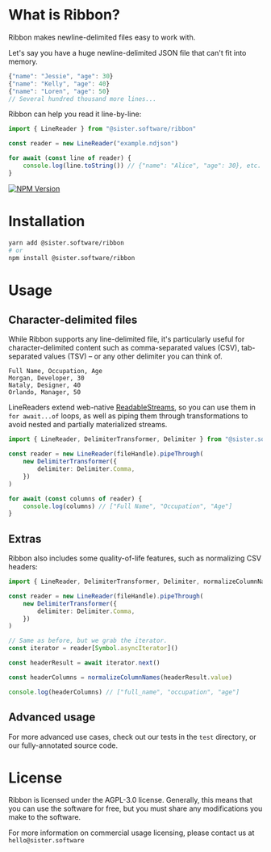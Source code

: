 # What is Ribbon?

Ribbon makes newline-delimited files easy to work with.

Let's say you have a huge newline-delimited JSON file that can't fit into memory.

```js
{"name": "Jessie", "age": 30}
{"name": "Kelly", "age": 40}
{"name": "Loren", "age": 50}
// Several hundred thousand more lines...
```

Ribbon can help you read it line-by-line:

```ts
import { LineReader } from "@sister.software/ribbon"

const reader = new LineReader("example.ndjson")

for await (const line of reader) {
	console.log(line.toString()) // {"name": "Alice", "age": 30}, etc.
}
```

[![NPM Version](https://img.shields.io/npm/v/%40sister.software%2Fribbon)](https://www.npmjs.com/package/@sister.software/ribbon)

# Installation

```bash
yarn add @sister.software/ribbon
# or
npm install @sister.software/ribbon
```

# Usage

## Character-delimited files

While Ribbon supports any line-delimited file, it's particularly useful for character-delimited content such as comma-separated values (CSV), tab-separated values (TSV) – or any other delimiter you can think of.

```csv
Full Name, Occupation, Age
Morgan, Developer, 30
Nataly, Designer, 40
Orlando, Manager, 50
```

LineReaders extend web-native [ReadableStreams](https://developer.mozilla.org/en-US/docs/Web/API/ReadableStream), so you can use them in `for await...of` loops, as well as piping them through transformations to avoid nested and partially materialized streams.

```ts
import { LineReader, DelimiterTransformer, Delimiter } from "@sister.software/ribbon"

const reader = new LineReader(fileHandle).pipeThrough(
	new DelimiterTransformer({
		delimiter: Delimiter.Comma,
	})
)

for await (const columns of reader) {
	console.log(columns) // ["Full Name", "Occupation", "Age"]
}
```

## Extras

Ribbon also includes some quality-of-life features, such as normalizing CSV headers:

```ts
import { LineReader, DelimiterTransformer, Delimiter, normalizeColumnNames } from "@sister.software/ribbon"

const reader = new LineReader(fileHandle).pipeThrough(
	new DelimiterTransformer({
		delimiter: Delimiter.Comma,
	})
)

// Same as before, but we grab the iterator.
const iterator = reader[Symbol.asyncIterator]()

const headerResult = await iterator.next()

const headerColumns = normalizeColumnNames(headerResult.value)

console.log(headerColumns) // ["full_name", "occupation", "age"]
```

## Advanced usage

For more advanced use cases, check out our tests in the `test` directory, or our fully-annotated source code.

# License

Ribbon is licensed under the AGPL-3.0 license. Generally,
this means that you can use the software for free, but you must share
any modifications you make to the software.

For more information on commercial usage licensing, please contact us at
`hello@sister.software`
